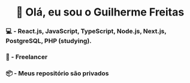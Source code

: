 
<h1 align="center"> 👋 Olá, eu sou o Guilherme Freitas
</h1>

<h3 align="start">💻 - React.js, JavaScript, TypeScript, Node.js, Next.js, PostgreSQL, PHP (studying).</h3>
<h3 align="start">💼 - Freelancer </h3>
<h3 align="start">📦 - Meus repositório são privados <h3/>
